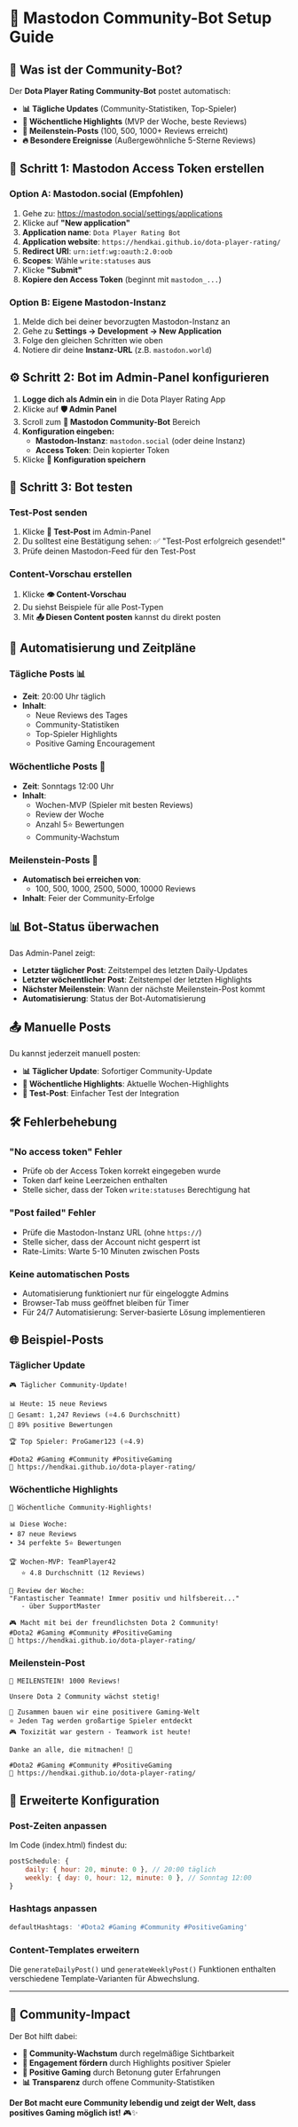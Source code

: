 # 🤖 Mastodon Community-Bot Setup Guide

## 🎯 **Was ist der Community-Bot?**

Der **Dota Player Rating Community-Bot** postet automatisch:
- **📊 Tägliche Updates** (Community-Statistiken, Top-Spieler)
- **🌟 Wöchentliche Highlights** (MVP der Woche, beste Reviews)
- **🎉 Meilenstein-Posts** (100, 500, 1000+ Reviews erreicht)
- **🔥 Besondere Ereignisse** (Außergewöhnliche 5-Sterne Reviews)

## 🚀 **Schritt 1: Mastodon Access Token erstellen**

### **Option A: Mastodon.social (Empfohlen)**
1. Gehe zu: https://mastodon.social/settings/applications
2. Klicke auf **"New application"**
3. **Application name**: `Dota Player Rating Bot`
4. **Application website**: `https://hendkai.github.io/dota-player-rating/`
5. **Redirect URI**: `urn:ietf:wg:oauth:2.0:oob`
6. **Scopes**: Wähle `write:statuses` aus
7. Klicke **"Submit"**
8. **Kopiere den Access Token** (beginnt mit `mastodon_...`)

### **Option B: Eigene Mastodon-Instanz**
1. Melde dich bei deiner bevorzugten Mastodon-Instanz an
2. Gehe zu **Settings → Development → New Application**
3. Folge den gleichen Schritten wie oben
4. Notiere dir deine **Instanz-URL** (z.B. `mastodon.world`)

## ⚙️ **Schritt 2: Bot im Admin-Panel konfigurieren**

1. **Logge dich als Admin ein** in die Dota Player Rating App
2. Klicke auf **🛡️ Admin Panel**
3. Scroll zum **🤖 Mastodon Community-Bot** Bereich
4. **Konfiguration eingeben:**
   - **Mastodon-Instanz**: `mastodon.social` (oder deine Instanz)
   - **Access Token**: Dein kopierter Token
5. Klicke **💾 Konfiguration speichern**

## 🧪 **Schritt 3: Bot testen**

### **Test-Post senden**
1. Klicke **🧪 Test-Post** im Admin-Panel
2. Du solltest eine Bestätigung sehen: ✅ "Test-Post erfolgreich gesendet!"
3. Prüfe deinen Mastodon-Feed für den Test-Post

### **Content-Vorschau erstellen**
1. Klicke **👁️ Content-Vorschau**
2. Du siehst Beispiele für alle Post-Typen
3. Mit **📤 Diesen Content posten** kannst du direkt posten

## 🤖 **Automatisierung und Zeitpläne**

### **Tägliche Posts** 📊
- **Zeit**: 20:00 Uhr täglich
- **Inhalt**: 
  - Neue Reviews des Tages
  - Community-Statistiken
  - Top-Spieler Highlights
  - Positive Gaming Encouragement

### **Wöchentliche Posts** 🌟
- **Zeit**: Sonntags 12:00 Uhr
- **Inhalt**:
  - Wochen-MVP (Spieler mit besten Reviews)
  - Review der Woche
  - Anzahl 5⭐ Bewertungen
  - Community-Wachstum

### **Meilenstein-Posts** 🎉
- **Automatisch bei erreichen von**:
  - 100, 500, 1000, 2500, 5000, 10000 Reviews
- **Inhalt**: Feier der Community-Erfolge

## 📊 **Bot-Status überwachen**

Das Admin-Panel zeigt:
- **Letzter täglicher Post**: Zeitstempel des letzten Daily-Updates
- **Letzter wöchentlicher Post**: Zeitstempel der letzten Highlights
- **Nächster Meilenstein**: Wann der nächste Meilenstein-Post kommt
- **Automatisierung**: Status der Bot-Automatisierung

## 📤 **Manuelle Posts**

Du kannst jederzeit manuell posten:
- **📊 Täglicher Update**: Sofortiger Community-Update
- **🌟 Wöchentliche Highlights**: Aktuelle Wochen-Highlights
- **🧪 Test-Post**: Einfacher Test der Integration

## 🛠️ **Fehlerbehebung**

### **"No access token" Fehler**
- Prüfe ob der Access Token korrekt eingegeben wurde
- Token darf keine Leerzeichen enthalten
- Stelle sicher, dass der Token `write:statuses` Berechtigung hat

### **"Post failed" Fehler**
- Prüfe die Mastodon-Instanz URL (ohne `https://`)
- Stelle sicher, dass der Account nicht gesperrt ist
- Rate-Limits: Warte 5-10 Minuten zwischen Posts

### **Keine automatischen Posts**
- Automatisierung funktioniert nur für eingeloggte Admins
- Browser-Tab muss geöffnet bleiben für Timer
- Für 24/7 Automatisierung: Server-basierte Lösung implementieren

## 🌐 **Beispiel-Posts**

### **Täglicher Update**
```
🎮 Täglicher Community-Update!

📊 Heute: 15 neue Reviews
🌟 Gesamt: 1,247 Reviews (⭐4.6 Durchschnitt)
💚 89% positive Bewertungen

🏆 Top Spieler: ProGamer123 (⭐4.9)

#Dota2 #Gaming #Community #PositiveGaming
🔗 https://hendkai.github.io/dota-player-rating/
```

### **Wöchentliche Highlights**
```
🌟 Wöchentliche Community-Highlights!

📊 Diese Woche:
• 87 neue Reviews
• 34 perfekte 5⭐ Bewertungen

🏆 Wochen-MVP: TeamPlayer42
   ⭐ 4.8 Durchschnitt (12 Reviews)

💬 Review der Woche:
"Fantastischer Teammate! Immer positiv und hilfsbereit..."
   - über SupportMaster

🎮 Macht mit bei der freundlichsten Dota 2 Community!
#Dota2 #Gaming #Community #PositiveGaming
🔗 https://hendkai.github.io/dota-player-rating/
```

### **Meilenstein-Post**
```
🎉 MEILENSTEIN! 1000 Reviews!

Unsere Dota 2 Community wächst stetig!

🤝 Zusammen bauen wir eine positivere Gaming-Welt
⭐ Jeden Tag werden großartige Spieler entdeckt
🎮 Toxizität war gestern - Teamwork ist heute!

Danke an alle, die mitmachen! 💚

#Dota2 #Gaming #Community #PositiveGaming
🔗 https://hendkai.github.io/dota-player-rating/
```

## 🔧 **Erweiterte Konfiguration**

### **Post-Zeiten anpassen**
Im Code (index.html) findest du:
```javascript
postSchedule: {
    daily: { hour: 20, minute: 0 }, // 20:00 täglich
    weekly: { day: 0, hour: 12, minute: 0 }, // Sonntag 12:00
}
```

### **Hashtags anpassen**
```javascript
defaultHashtags: '#Dota2 #Gaming #Community #PositiveGaming'
```

### **Content-Templates erweitern**
Die `generateDailyPost()` und `generateWeeklyPost()` Funktionen enthalten verschiedene Template-Varianten für Abwechslung.

---

## 🎯 **Community-Impact**

Der Bot hilft dabei:
- **🚀 Community-Wachstum** durch regelmäßige Sichtbarkeit
- **💬 Engagement fördern** durch Highlights positiver Spieler
- **🌟 Positive Gaming** durch Betonung guter Erfahrungen
- **📊 Transparenz** durch offene Community-Statistiken

**Der Bot macht eure Community lebendig und zeigt der Welt, dass positives Gaming möglich ist!** 🎮✨ 